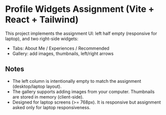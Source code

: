 # Profile Widgets Assignment (Vite + React + Tailwind)

This project implements the assignment UI: left half empty (responsive for laptop), and two right-side widgets:
- Tabs: About Me / Experiences / Recommended
- Gallery: add images, thumbnails, left/right arrows

## Notes
- The left column is intentionally empty to match the assignment (desktop/laptop layout).
- The gallery supports adding images from your computer. Thumbnails are stored in memory (client-side).
- Designed for laptop screens (>= 768px). It is responsive but assignment asked only for laptop responsiveness.

```